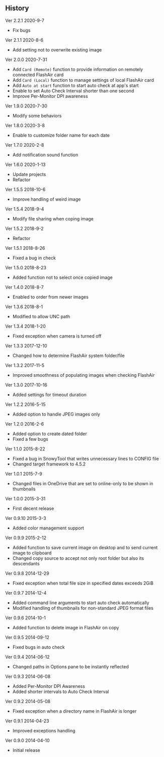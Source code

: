 ﻿## History

Ver 2.2.1 2020-9-7

 - Fix bugs

Ver 2.1.1 2020-8-6

 - Add setting not to overwrite existing image

Ver 2.0.0 2020-7-31

 - Add `Card (Remote)` function to provide information on remotely connected FlashAir card
 - Add `Card (Local)` function to manage settings of local FlashAir card
 - Add `Auto at start` function to start auto check at app's start
 - Enable to set Auto Check Interval shorter than one second
 - Improve Per-Monitor DPI awareness

Ver 1.9.0 2020-7-30

 - Modify some behaviors


Ver 1.8.0 2020-3-8

 - Enable to customize folder name for each date

Ver 1.7.0 2020-2-8

 - Add notification sound function

Ver 1.6.0 2020-1-13

 - Update projects
 - Refactor

Ver 1.5.5 2018-10-6

 - Improve handling of weird image

Ver 1.5.4 2018-9-4

 - Modify file sharing when coping image

Ver 1.5.2 2018-9-2

 - Refactor

Ver 1.5.1 2018-8-26

 - Fixed a bug in check

Ver 1.5.0 2018-8-23

 - Added function not to select once copied image

Ver 1.4.0 2018-8-7

 - Enabled to order from newer images

Ver 1.3.6 2018-8-1

 - Modified to allow UNC path

Ver 1.3.4 2018-1-20

 - Fixed exception when camera is turned off

Ver 1.3.3 2017-12-10

 - Changed how to determine FlashAir system folder/file

Ver 1.3.2 2017-11-5

 - Improved smoothness of populating images when checking FlashAir

Ver 1.3.0 2017-10-16

 - Added settings for timeout duration

Ver 1.2.2 2016-5-15

 - Added option to handle JPEG images only

Ver 1.2.0 2016-2-6

 - Added option to create dated folder
 - Fixed a few bugs

Ver 1.1.0 2015-8-22

 - Fixed a bug in SnowyTool that writes unnecessary lines to CONFIG file
 - Changed target framework to 4.5.2

Ver 1.0.1 2015-7-9

 - Changed files in OneDrive that are set to online-only to be shown in thumbnails

Ver 1.0.0 2015-3-31

 - First decent release

Ver 0.9.10 2015-3-3

 - Added color management support

Ver 0.9.9 2015-2-12

 - Added function to save current image on desktop and to send current image to clipboard
 - Changed copy source to accept not only root folder but also its descendants

Ver 0.9.8 2014-12-29

 - Fixed exception when total file size in specified dates exceeds 2GiB

Ver 0.9.7 2014-12-4

 - Added command line arguments to start auto check automatically
 - Modified handling of thumbnails for non-standard JPEG format files

Ver 0.9.6 2014-10-1

 - Added function to delete image in FlashAir on copy

Ver 0.9.5 2014-09-12

 - Fixed bugs in auto check

Ver 0.9.4 2014-06-12

 - Changed paths in Options pane to be instantly reflected

Ver 0.9.3 2014-06-08

 - Added Per-Monitor DPI Awareness
 - Added shorter intervals to Auto Check Interval

Ver 0.9.2 2014-05-08

 - Fixed exception when a directory name in FlashAir is longer

Ver 0.9.1 2014-04-23

 - Improved exceptions handling

Ver 0.9.0 2014-04-10

 - Initial release
